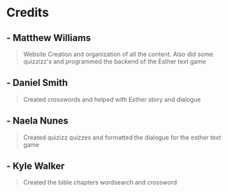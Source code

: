 # Credits

## - Matthew Williams
> Website Creation and organization of all the content. Also did some quizzizz's and programmed the backend of the Esther text game
## - Daniel Smith  
> Created crosswords and helped with Esther story and dialogue
## -  Naela Nunes
> Created quizizz quizzes and formatted the dialogue for the esther text game
## -  Kyle Walker
> Created the bible chapters wordsearch and crossword
